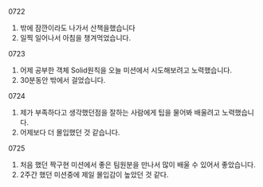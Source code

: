 0722
1. 밖에 잠깐이라도 나가서 산책을했습니다
2. 일찍 일어나서 아침을 챙겨먹었습니다.

0723
1. 어제 공부한 객체 Solid원칙을 오늘 미션에서 시도해보려고 노력했습니다.
2. 30분동안 밖에서 걸었습니다.

0724
1. 제가 부족하다고 생각했던점을 잘하는 사람에게 팁을 물어봐 배울려고 노력했습니다.
2. 어제보다 더 몰입했던 것 같습니다.

0725
1. 처음 했던 짝구현 미션에서 좋은 팀원분을 만나서 많이 배울 수 있어서 좋았습니다.
2. 2주간 했던 미션중에 제일 몰입감이 높았던 것 같다.
